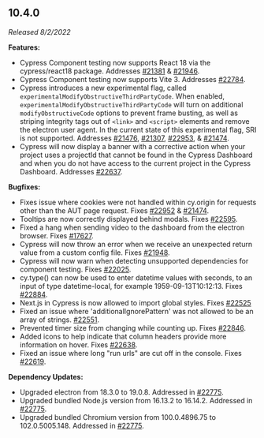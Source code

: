 ## 10.4.0

_Released 8/2/2022_

**Features:**

- Cypress Component testing now supports React 18 via the cypress/react18
  package. Addresses
  [#21381](https://github.com/cypress-io/cypress/issues/21381) &
  [#21946](https://github.com/cypress-io/cypress/issues/21946).
- Cypress Component testing now supports Vite 3. Addresses
  [#22784](https://github.com/cypress-io/cypress/issues/22784).
- Cypress introduces a new experimental flag, called
  `experimentalModifyObstructiveThirdPartyCode`. When enabled,
  `experimentalModifyObstructiveThirdPartyCode` will turn on additional
  `modifyObstructiveCode` options to prevent frame busting, as well as striping
  integrity tags out of `<link>` and `<script>` elements and remove the electron
  user agent. In the current state of this experimental flag, SRI is not
  supported. Addresses
  [#21476](https://github.com/cypress-io/cypress/issues/21476),
  [#21307](https://github.com/cypress-io/cypress/issues/21307),
  [#22953](https://github.com/cypress-io/cypress/issues/22953), &
  [#21474](https://github.com/cypress-io/cypress/issues/21474).
- Cypress will now display a banner with a corrective action when your project
  uses a projectId that cannot be found in the Cypress Dashboard and when you do
  not have access to the current project in the Cypress Dashboard. Addresses
  [#22637](https://github.com/cypress-io/cypress/issues/22637).

**Bugfixes:**

- Fixes issue where cookies were not handled within cy.origin for requests other
  than the AUT page request. Fixes
  [#22952](https://github.com/cypress-io/cypress/issues/22952) &
  [#21474](https://github.com/cypress-io/cypress/issues/21474).
- Tooltips are now correctly displayed behind modals. Fixes
  [#22595](https://github.com/cypress-io/cypress/issues/22595).
- Fixed a hang when sending video to the dashboard from the electron browser.
  Fixes [#17627](https://github.com/cypress-io/cypress/issues/17627).
- Cypress will now throw an error when we receive an unexpected return value from
  a custom config file. Fixes
  [#21948](https://github.com/cypress-io/cypress/issues/21948).
- Cypress will now warn when detecting unsupported dependencies for component
  testing. Fixes [#22025](https://github.com/cypress-io/cypress/issues/22025).
- cy.type() can now be used to enter datetime values with seconds, to an input
  of type datetime-local, for example 1959-09-13T10:12:13. Fixes
  [#22884](https://github.com/cypress-io/cypress/issues/22884).
- Next.js in Cypress is now allowed to import global styles. Fixes
  [#22525](https://github.com/cypress-io/cypress/issues/22525)
- Fixed an issue where 'additionalIgnorePattern' was not allowed to be an array
  of strings. [#22551](https://github.com/cypress-io/cypress/issues/22551).
- Prevented timer size from changing while counting up. Fixes
  [#22846](https://github.com/cypress-io/cypress/pull/22846).
- Added icons to help indicate that column headers provide more information on
  hover. Fixes [#22638](https://github.com/cypress-io/cypress/issues/22638).
- Fixed an issue where long "run urls" are cut off in the console. Fixes
  [#22619](https://github.com/cypress-io/cypress/pull/22619).

**Dependency Updates:**

- Upgraded electron from 18.3.0 to 19.0.8. Addressed in
  [#22775](https://github.com/cypress-io/cypress/pull/22775).
- Upgraded bundled Node.js version from 16.13.2 to 16.14.2. Addressed in
  [#22775](https://github.com/cypress-io/cypress/pull/22775).
- Upgraded bundled Chromium version from 100.0.4896.75 to 102.0.5005.148.
  Addressed in [#22775](https://github.com/cypress-io/cypress/pull/22775).
